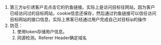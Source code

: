 1. 第三方ip引诱客户去点击它的钓鱼链接。实际上是访问目标往网站，因为客户已经访问过的目标网站，cookie信息还保存，然后通过钓鱼链接可以信任访问目标网站的接口信息，实际上黑客已经通过用户完成自己对目标ip的操作
2. 防范：
   1. 使用token存储用户信息。
   2. 同源检测。Referer Header确定域名